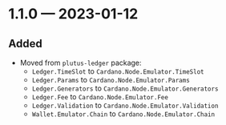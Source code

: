 
<a id='changelog-1.1.0'></a>
# 1.1.0 — 2023-01-12

## Added

- Moved from `plutus-ledger` package:
  - `Ledger.TimeSlot` to `Cardano.Node.Emulator.TimeSlot`
  - `Ledger.Params` to `Cardano.Node.Emulator.Params`
  - `Ledger.Generators` to `Cardano.Node.Emulator.Generators`
  - `Ledger.Fee` to `Cardano.Node.Emulator.Fee`
  - `Ledger.Validation` to `Cardano.Node.Emulator.Validation`
  - `Wallet.Emulator.Chain` to `Cardano.Node.Emulator.Chain`
